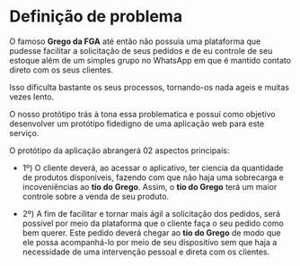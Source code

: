 # Definição de problema

O famoso **Grego da FGA** até então não possuia uma plataforma que pudesse facilitar a solicitação de seus pedidos e de eu controle de seu estoque além de um simples grupo no WhatsApp em que é mantido contato direto com os seus clientes.

Isso dificulta bastante os seus processos, tornando-os nada ageis e muitas vezes lento.

O nosso protótipo trás à tona essa problematica e possuí como objetivo desenvolver um protótipo fidedigno de uma aplicação web para este serviço.

O protótipo da aplicação abrangerá 02 aspectos principais:

 * 1º) O cliente deverá, ao acessar o aplicativo, ter ciencia da quantidade de produtos disponiveis, fazendo com que não haja uma sobrecarga e incoveniências ao **tio do Grego**. Assim, o **tio do Grego** terá um maior controle sobre a venda de seu produto.

 * 2º) A fim de facilitar e tornar mais ágil a solicitação dos pedidos, será possível por meio da plataforma que o cliente faça o seu pedido como bem querer. Este pedido deverá chegar ao **tio do Grego** de modo que ele possa acompanhá-lo por meio de seu dispositívo sem que haja a necessidade de uma intervenção pessoal e direta com os clientes.